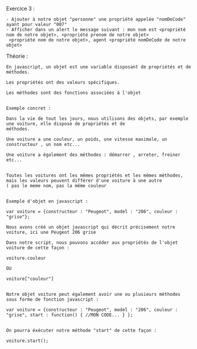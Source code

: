 Exercice 3 :

    - Ajouter à notre objet "personne" une propriété appelée "nomDeCode" ayant pour valeur "007"
    - Afficher dans un alert le message suivant : mon nom est <propriété nom de notre objet>, <propriété prenom de notre objet>
     <propriété nom de notre objet>, agent <propriété nomDeCode de notre objet>


Théorie :

    En javascript, un objet est une variable disposant de propriétés et de méthodes.

    Les propriétés ont des valeurs spécifiques.

    Les méthodes sont des fonctions associées à l'objet


    Exemple concret :

    Dans la vie de tout les jours, nous utilisons des objets, par exemple une voiture, elle dispose de propriétés et de
    méthodes.

    Une voiture a une couleur, un poids, une vitesse maximale, un constructeur , un nom etc...

    Une voiture a également des méthodes : démarrer , arreter, freiner etc...


    Toutes les voitures ont les mêmes propriétés et les mêmes méthodes, mais les valeurs peuvent différer d'une voiture à une autre
    ( pas le meme nom, pas la même couleur


    Exemple d'objet en javascript :

    var voiture = {constructeur : "Peugeot", model : "206", couleur : "grise"};

    Nous avons créé un objet javascript qui décrit précisement notre voiture, ici une Peugeot 206 grise

    Dans notre script, nous pouvons accéder aux propriétés de l'objet voiture de cette façon :

    voiture.couleur

    OU

    voiture["couleur"]


    Notre objet voiture peut également avoir une ou plusieurs méthodes sous forme de fonction javascript :

    var voiture = {constructeur : "Peugeot", model : "206", couleur : "grise", start : function() { //MON CODE... } };


    On pourra éxécuter notre méthode "start" de cette façon :

    voiture.start();


